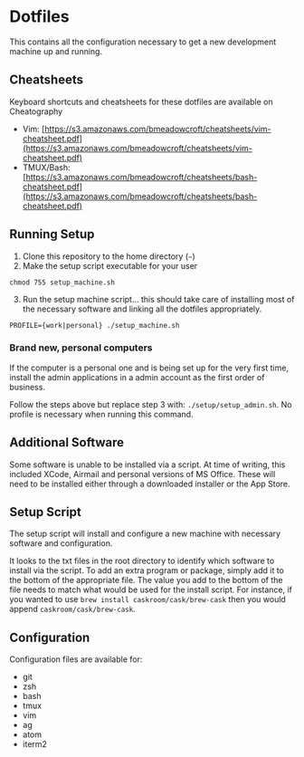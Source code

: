 # Dotfiles
This contains all the configuration necessary to get a new development machine up and running.

## Cheatsheets
Keyboard shortcuts and cheatsheets for these dotfiles are available on Cheatography

* Vim: [https://s3.amazonaws.com/bmeadowcroft/cheatsheets/vim-cheatsheet.pdf](https://s3.amazonaws.com/bmeadowcroft/cheatsheets/vim-cheatsheet.pdf)
* TMUX/Bash: [https://s3.amazonaws.com/bmeadowcroft/cheatsheets/bash-cheatsheet.pdf](https://s3.amazonaws.com/bmeadowcroft/cheatsheets/bash-cheatsheet.pdf)

## Running Setup
1. Clone this repository to the home directory (`~`)
2. Make the setup script executable for your user
```
chmod 755 setup_machine.sh
```
3. Run the setup machine script... this should take care of installing most of the necessary software and linking all the dotfiles appropriately.
```
PROFILE={work|personal} ./setup_machine.sh
```

### Brand new, personal computers
If the computer is a personal one and is being set up for the very first time, install the admin applications in a admin account as the first order of business.

Follow the steps above but replace step 3 with: `./setup/setup_admin.sh`.  No profile is necessary when running this command.

## Additional Software
Some software is unable to be installed via a script.  At time of writing, this included XCode, Airmail and personal versions of MS Office.  These will need to be installed either through a downloaded installer or the App Store.

## Setup Script
The setup script will install and configure a new machine with necessary software and configuration.

It looks to the txt files in the root directory to identify which software to install via the script.  To add an extra program or package, simply add it to the bottom of the appropriate file.  The value you add to the bottom of the file needs to match what would be used for the install script.  For instance, if you wanted to use `brew install caskroom/cask/brew-cask` then you would append `caskroom/cask/brew-cask`.

## Configuration
Configuration files are available for:

- git
- zsh
- bash
- tmux
- vim
- ag
- atom
- iterm2
